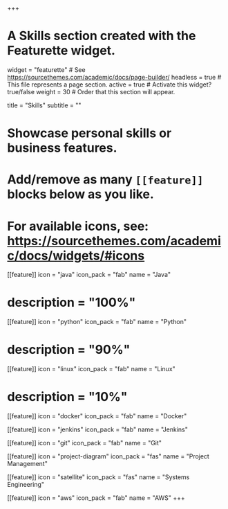 +++
# A Skills section created with the Featurette widget.
widget = "featurette"  # See https://sourcethemes.com/academic/docs/page-builder/
headless = true  # This file represents a page section.
active = true  # Activate this widget? true/false
weight = 30  # Order that this section will appear.

title = "Skills"
subtitle = ""

# Showcase personal skills or business features.
# 
# Add/remove as many `[[feature]]` blocks below as you like.
# 
# For available icons, see: https://sourcethemes.com/academic/docs/widgets/#icons

[[feature]]
  icon = "java"
  icon_pack = "fab"
  name = "Java"
#   description = "100%"  

[[feature]]
  icon = "python"
  icon_pack = "fab"
  name = "Python"
#   description = "90%"
  
[[feature]]
  icon = "linux"
  icon_pack = "fab"
  name = "Linux"
#   description = "10%"

[[feature]]
  icon = "docker"
  icon_pack = "fab"
  name = "Docker"

[[feature]]
  icon = "jenkins"
  icon_pack = "fab"
  name = "Jenkins"

[[feature]]
  icon = "git"
  icon_pack = "fab"
  name = "Git"

[[feature]]
  icon = "project-diagram"
  icon_pack = "fas"
  name = "Project Management"

[[feature]]
  icon = "satellite"
  icon_pack = "fas"
  name = "Systems Engineering"

[[feature]]
  icon = "aws"
  icon_pack = "fab"
  name = "AWS"
+++
